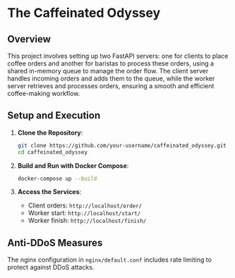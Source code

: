 # The Caffeinated Odyssey

## Overview

This project involves setting up two FastAPI servers: one for clients to place coffee orders and another for baristas to process these orders, using a shared in-memory queue to manage the order flow. The client server handles incoming orders and adds them to the queue, while the worker server retrieves and processes orders, ensuring a smooth and efficient coffee-making workflow.

## Setup and Execution

1. **Clone the Repository**:
    ```bash
    git clone https://github.com/your-username/caffeinated_odyssey.git
    cd caffeinated_odyssey
    ```

2. **Build and Run with Docker Compose**:
    ```bash
    docker-compose up --build
    ```

3. **Access the Services**:
    - Client orders: `http://localhost/order/`
    - Worker start: `http://localhost/start/`
    - Worker finish: `http://localhost/finish/`

## Anti-DDoS Measures

The nginx configuration in `nginx/default.conf` includes rate limiting to protect against DDoS attacks.
